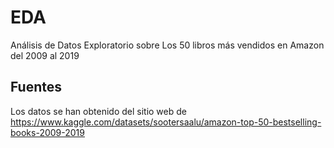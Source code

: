 # EDA
Análisis de Datos Exploratorio sobre Los 50 libros más vendidos en Amazon del 2009 al 2019

## Fuentes
Los datos se han obtenido del sitio web de https://www.kaggle.com/datasets/sootersaalu/amazon-top-50-bestselling-books-2009-2019
